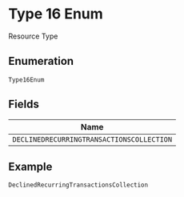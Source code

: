 
# Type 16 Enum

Resource Type

## Enumeration

`Type16Enum`

## Fields

| Name |
|  --- |
| `DECLINEDRECURRINGTRANSACTIONSCOLLECTION` |

## Example

```
DeclinedRecurringTransactionsCollection
```

